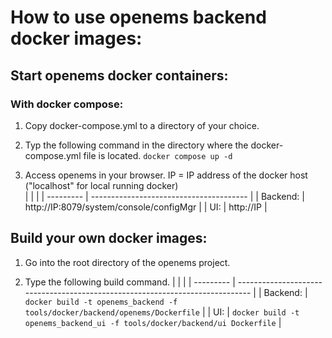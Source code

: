 # How to use openems backend docker images:

## Start openems docker containers:

### With docker compose:
1. Copy docker-compose.yml to a directory of your choice.

2. Typ the following command in the directory where the docker-compose.yml file is located.
`docker compose up -d`

3. Access openems in your browser.
IP = IP address of the docker host ("localhost" for local running docker)  
    |           |                                         |
    | --------- | --------------------------------------- |
    | Backend:  | http://IP:8079/system/console/configMgr |
    | UI:       | http://IP                               |

## Build your own docker images:

1. Go into the root directory of the openems project.

2. Type the following build command.
    |           |                                                                               |
    | --------- | ----------------------------------------------------------------------------- |
    | Backend:  | `docker build -t openems_backend -f tools/docker/backend/openems/Dockerfile`  |
    | UI:       | `docker build -t openems_backend_ui -f tools/docker/backend/ui Dockerfile`    |